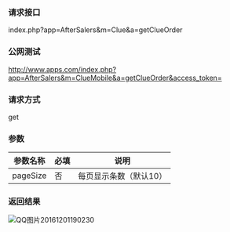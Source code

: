 ### **请求接口**
index.php?app=AfterSalers&m=Clue&a=getClueOrder



### **公网测试**
http://www.apps.com/index.php?app=AfterSalers&m=ClueMobile&a=getClueOrder&access_token=

### **请求方式**
get


### **参数**
| 参数名称  |必填|     说明      |
|------|-----|------|
| pageSize| 否 | 每页显示条数（默认10）   |

### **返回结果**
![QQ图片20161201190230](http://192.168.1.240/uploads/ranmufei/apps/a2122a337b/QQ%E5%9B%BE%E7%89%8720161201190230.png)
